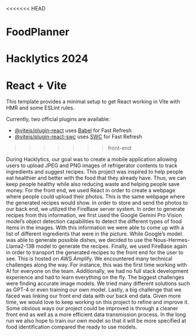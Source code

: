 <<<<<<< HEAD
# FoodPlanner
Hacklytics 2024
=======
# React + Vite

This template provides a minimal setup to get React working in Vite with HMR and some ESLint rules.

Currently, two official plugins are available:

- [@vitejs/plugin-react](https://github.com/vitejs/vite-plugin-react/blob/main/packages/plugin-react/README.md) uses [Babel](https://babeljs.io/) for Fast Refresh
- [@vitejs/plugin-react-swc](https://github.com/vitejs/vite-plugin-react-swc) uses [SWC](https://swc.rs/) for Fast Refresh
>>>>>>> front-end
>>>>>>
During Hacklytics, our goal was to create a mobile application allowing users to upload JPEG and PNG images of refrigerator contents to track ingredients and suggest recipes.  This project was inspired to help people eat healthier and better with the food that they already have. Thus, we can keep people healthy while also reducing waste and helping people save money.
For the front end, we used React in order to create a webpage where people could upload their photos. This is the same webpage where the generated recipes would show. In order to store and send the photos to our back end, we utilized the FireBase server system. In order to generate recipes from this information, we first used the Google Gemini Pro Vision model’s object detection capabilities to detect the different types of food items in the images. With this information we were able to come up with a list of different ingredients that were in the picture. While Google’s model was able to generate possible dishes, we decided to use the Nous-Hermes-Llama2-13B model to generate the recipes. Finally, we used FireBase again in order to transport the generated recipes to the front end for the user to see. This is hosted on AWS Amplify.
We encountered many technical challenges along the way. For instance, this was the first time working with AI for everyone on the team. Additionally, we had no full stack development experience and had to learn everything on the fly. The biggest challenges were finding accurate image models. We tried many different solutions such as GPT-4 or even training our own model. Lastly, a big challenge that we faced was linking our front end data with our back end data. 
	Given more time, we would love to keep working on this project to refine and improve it. Some obvious ways our project could be improved is through a cleaner front end as well as a more efficient data transmission process. In the long run we also hope to train our own model so that it will be more specified at food identification compared the ready to use models.


